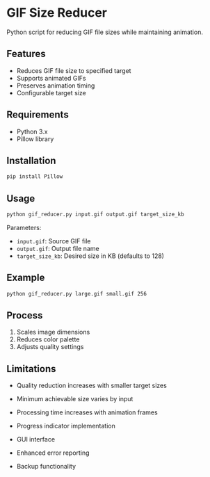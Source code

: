# GIF Size Reducer

Python script for reducing GIF file sizes while maintaining animation.

## Features

- Reduces GIF file size to specified target
- Supports animated GIFs
- Preserves animation timing
- Configurable target size

## Requirements

- Python 3.x
- Pillow library

## Installation

```bash
pip install Pillow
```

## Usage

```bash
python gif_reducer.py input.gif output.gif target_size_kb
```

Parameters:
- `input.gif`: Source GIF file
- `output.gif`: Output file name
- `target_size_kb`: Desired size in KB (defaults to 128)

## Example

```bash
python gif_reducer.py large.gif small.gif 256
```

## Process

1. Scales image dimensions
2. Reduces color palette
3. Adjusts quality settings

## Limitations

- Quality reduction increases with smaller target sizes
- Minimum achievable size varies by input
- Processing time increases with animation frames

- Progress indicator implementation
- GUI interface
- Enhanced error reporting
- Backup functionality
